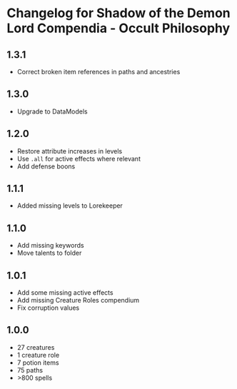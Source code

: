 # Changelog for Shadow of the Demon Lord Compendia - Occult Philosophy

## 1.3.1

- Correct broken item references in paths and ancestries


## 1.3.0

- Upgrade to DataModels

## 1.2.0

- Restore attribute increases in levels
- Use `.all` for active effects where relevant
- Add defense boons

## 1.1.1

- Added missing levels to Lorekeeper

## 1.1.0

- Add missing keywords
- Move talents to folder

## 1.0.1

- Add some missing active effects
- Add missing Creature Roles compendium
- Fix corruption values

## 1.0.0

- 27 creatures
- 1 creature role
- 7 potion items
- 75 paths
- \>800 spells
